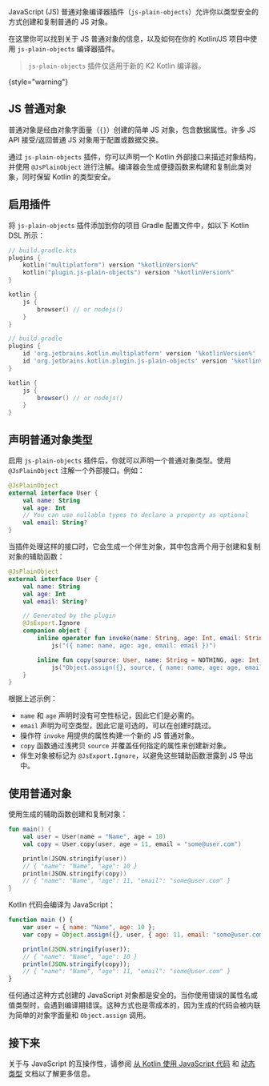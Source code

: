 [//]: # (title: JS 普通对象编译器插件)

<primary-label ref="experimental-general"/>

JavaScript (JS) 普通对象编译器插件（`js-plain-objects`）允许你以类型安全的方式创建和复制普通的 JS 对象。

在这里你可以找到关于 JS 普通对象的信息，以及如何在你的 Kotlin/JS 项目中使用 `js-plain-objects` 编译器插件。

> `js-plain-objects` 插件仅适用于新的 K2 Kotlin 编译器。
>
{style="warning"}

## JS 普通对象

普通对象是经由对象字面量（`{}`）创建的简单 JS 对象，包含数据属性。许多 JS API 接受/返回普通 JS 对象用于配置或数据交换。

通过 `js-plain-objects` 插件，你可以声明一个 Kotlin 外部接口来描述对象结构，并使用 `@JsPlainObject` 进行注解。编译器会生成便捷函数来构建和复制此类对象，同时保留 Kotlin 的类型安全。

## 启用插件

将 `js-plain-objects` 插件添加到你的项目 Gradle 配置文件中，如以下 Kotlin DSL 所示：

<tabs group="js-plain-objects">
<tab title="Kotlin" group-key="kotlin">

```kotlin
// build.gradle.kts
plugins {
    kotlin("multiplatform") version "%kotlinVersion%"
    kotlin("plugin.js-plain-objects") version "%kotlinVersion%"
}

kotlin {
    js {
        browser() // or nodejs()
    }
}
```

</tab>
<tab title="Groovy" group-key="groovy">

```groovy
// build.gradle
plugins {
    id 'org.jetbrains.kotlin.multiplatform' version '%kotlinVersion%'
    id 'org.jetbrains.kotlin.plugin.js-plain-objects' version '%kotlinVersion%'
}

kotlin {
    js {
        browser() // or nodejs()
    }
}
```

</tab>
</tabs>

## 声明普通对象类型

启用 `js-plain-objects` 插件后，你就可以声明一个普通对象类型。使用 `@JsPlainObject` 注解一个外部接口。例如：

```kotlin
@JsPlainObject
external interface User {
    val name: String
    val age: Int
    // You can use nullable types to declare a property as optional
    val email: String? 
}
```

当插件处理这样的接口时，它会生成一个伴生对象，其中包含两个用于创建和复制对象的辅助函数：

```kotlin
@JsPlainObject
external interface User {
    val name: String
    val age: Int
    val email: String?

    // Generated by the plugin
    @JsExport.Ignore
    companion object {
        inline operator fun invoke(name: String, age: Int, email: String? = NOTHING): User =
            js("({ name: name, age: age, email: email })")

        inline fun copy(source: User, name: String = NOTHING, age: Int = NOTHING, email: String? = NOTHING): User =
            js("Object.assign({}, source, { name: name, age: age, email: email })")
    }
}
```

根据上述示例：

*   `name` 和 `age` 声明时没有可空性标记，因此它们是必需的。
*   `email` 声明为可空类型，因此它是可选的，可以在创建时跳过。
*   操作符 `invoke` 用提供的属性构建一个新的 JS 普通对象。
*   `copy` 函数通过浅拷贝 `source` 并覆盖任何指定的属性来创建新对象。
*   伴生对象被标记为 `@JsExport.Ignore`，以避免这些辅助函数泄露到 JS 导出中。

## 使用普通对象

使用生成的辅助函数创建和复制对象：

```kotlin
fun main() {
    val user = User(name = "Name", age = 10)
    val copy = User.copy(user, age = 11, email = "some@user.com")

    println(JSON.stringify(user))
    // { "name": "Name", "age": 10 }
    println(JSON.stringify(copy))
    // { "name": "Name", "age": 11, "email": "some@user.com" }
}
```

Kotlin 代码会编译为 JavaScript：

```javascript
function main () {
    var user = { name: "Name", age: 10 };
    var copy = Object.assign({}, user, { age: 11, email: "some@user.com" });

    println(JSON.stringify(user));
    // { "name": "Name", "age": 10 }
    println(JSON.stringify(copy));
    // { "name": "Name", "age": 11, "email": "some@user.com" }
}
```

任何通过这种方式创建的 JavaScript 对象都是安全的。当你使用错误的属性名或值类型时，会遇到编译期错误。这种方式也是零成本的，因为生成的代码会被内联为简单的对象字面量和 `Object.assign` 调用。

## 接下来

关于与 JavaScript 的互操作性，请参阅 [从 Kotlin 使用 JavaScript 代码](js-interop.md) 和 [动态类型](dynamic-type.md) 文档以了解更多信息。